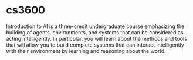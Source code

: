 # cs3600
Introduction to AI is a three-credit undergraduate course emphasizing the building of agents, environments, and systems that can be considered as acting intelligently. In particular, you will learn about the methods and tools that will allow you to build complete systems that can interact intelligently with their environment by learning and reasoning about the world.
